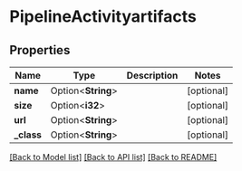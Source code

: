 # PipelineActivityartifacts

## Properties

Name | Type | Description | Notes
------------ | ------------- | ------------- | -------------
**name** | Option<**String**> |  | [optional]
**size** | Option<**i32**> |  | [optional]
**url** | Option<**String**> |  | [optional]
**_class** | Option<**String**> |  | [optional]

[[Back to Model list]](../README.md#documentation-for-models) [[Back to API list]](../README.md#documentation-for-api-endpoints) [[Back to README]](../README.md)


